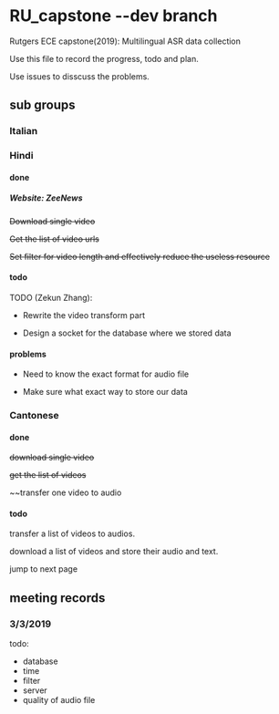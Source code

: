 # RU_capstone --dev branch
Rutgers ECE capstone(2019): Multilingual ASR data collection

Use this file to record the progress, todo and plan.

Use issues to disscuss the problems.

## sub groups

### Italian


### Hindi
#### done
##### Website: ZeeNews
~~Download single video~~

~~Get the list of video urls~~

~~Set filter for video length and effectively reduce the useless resource~~

#### todo
TODO (Zekun Zhang):

* Rewrite the video transform part

* Design a socket for the database  where we stored data 

#### problems
* Need to know the exact format for audio file

* Make sure what exact way to store our data

### Cantonese

#### done
~~download single video~~

~~get the list of videos~~

~~transfer one video to audio

#### todo
transfer a list of videos to audios.

download a list of videos and store their audio and text.

jump to next page

## meeting records

### 3/3/2019

todo:
- database
- time
- filter
- server
- quality of audio file
